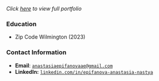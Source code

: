 <link rel="stylesheet" type="text/css" media="all" href="./style.css" />


_Click [here](https://anastasiae3.github.io/AnastasiaE3/resume.html) to view full portfolio_


### Education
* Zip Code Wilmington (2023)


### Contact Information
* **Email**: [`anastasiaepifanovaae@gmail.com`](anastasiaepifanovaae@gmail.com)
* **LinkedIn:** [`linkedin.com/in/epifanova-anastasia-nastya`](https://www.linkedin.com/in/epifanova-anastasia-nastya)
